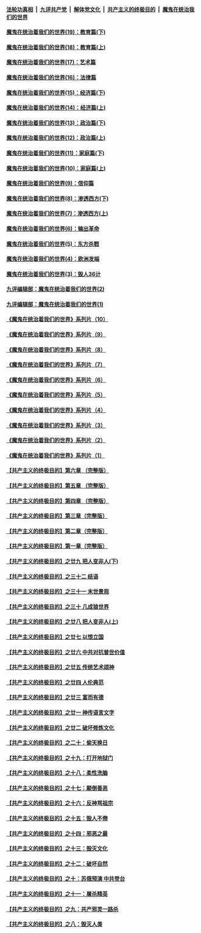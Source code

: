 ####  [法轮功真相](../../../../basic/blob/master/README.md?t=11031602) &nbsp;|&nbsp; [九评共产党](../../../../9ping.md/blob/master/README.md?t=11031602) &nbsp;|&nbsp; [解体党文化](../../../../jtdwh.md/blob/master/README.md?t=11031602)  &nbsp;|&nbsp; [共产主义的终极目的](../../../../gczydzjmd.md/blob/master/README.md?t=11031602) &nbsp;|&nbsp; [魔鬼在统治我们的世界](../../../../mgztzwmdsj.md/blob/master/README.md?t=11031602) 

#### [魔鬼在统治着我们的世界(19)：教育篇(下)](../pages/nsc422/n10564808.md?t=11031602) 

#### [魔鬼在统治着我们的世界(18)：教育篇(上)](../pages/nsc422/n10526970.md?t=11031602) 

#### [魔鬼在统治着我们的世界(17)：艺术篇](../pages/nsc422/n10499093.md?t=11031602) 

#### [魔鬼在统治着我们的世界(16)：法律篇](../pages/nsc422/n10485969.md?t=11031602) 

#### [魔鬼在统治着我们的世界(15)：经济篇(下)](../pages/nsc422/n10469975.md?t=11031602) 

#### [魔鬼在统治着我们的世界(14)：经济篇(上)](../pages/nsc422/n10457370.md?t=11031602) 

#### [魔鬼在统治着我们的世界(13)：政治篇(下)](../pages/nsc422/n10448270.md?t=11031602) 

#### [魔鬼在统治着我们的世界(12)：政治篇(上)](../pages/nsc422/n10444576.md?t=11031602) 

#### [魔鬼在统治着我们的世界(11)：家庭篇(下)](../pages/nsc422/n10440961.md?t=11031602) 

#### [魔鬼在统治着我们的世界(10)：家庭篇(上)](../pages/nsc422/n10435448.md?t=11031602) 

#### [魔鬼在统治着我们的世界(9)：信仰篇](../pages/nsc422/n10432159.md?t=11031602) 

#### [魔鬼在统治着我们的世界(8)：渗透西方(下)](../pages/nsc422/n10429603.md?t=11031602) 

#### [魔鬼在统治着我们的世界(7)：渗透西方(上)](../pages/nsc422/n10426013.md?t=11031602) 

#### [魔鬼在统治着我们的世界(6)：输出革命](../pages/nsc422/n10421536.md?t=11031602) 

#### [魔鬼在统治着我们的世界(5)：东方杀戮](../pages/nsc422/n10417707.md?t=11031602) 

#### [魔鬼在统治着我们的世界(4)：欧洲发端](../pages/nsc422/n10414890.md?t=11031602) 

#### [魔鬼在统治着我们的世界(3)：毁人36计](../pages/nsc422/n10411583.md?t=11031602) 

#### [九评编辑部：魔鬼在统治着我们的世界(2)](../pages/nsc422/n10410036.md?t=11031602) 

#### [九评编辑部：魔鬼在统治着我们的世界(1)](../pages/nsc422/n10406825.md?t=11031602) 

#### [《魔鬼在统治着我们的世界》系列片（10）](../pages/nsc422/n12292670.md?t=11031602) 

#### [《魔鬼在统治着我们的世界》系列片（9）](../pages/nsc422/n12290859.md?t=11031602) 

#### [《魔鬼在统治着我们的世界》系列片（8）](../pages/nsc422/n12287445.md?t=11031602) 

#### [《魔鬼在统治着我们的世界》系列片（7）](../pages/nsc422/n12283425.md?t=11031602) 

#### [《魔鬼在统治着我们的世界》系列片（6）](../pages/nsc422/n12282314.md?t=11031602) 

#### [《魔鬼在统治着我们的世界》系列片（5）](../pages/nsc422/n12281419.md?t=11031602) 

#### [《魔鬼在统治着我们的世界》系列片（4）](../pages/nsc422/n12274024.md?t=11031602) 

#### [《魔鬼在统治着我们的世界》系列片（3）](../pages/nsc422/n12271322.md?t=11031602) 

#### [《魔鬼在统治着我们的世界》系列片（2）](../pages/nsc422/n12269049.md?t=11031602) 

#### [《魔鬼在统治着我们的世界》系列片（1）](../pages/nsc422/n12267575.md?t=11031602) 

#### [【共产主义的终极目的】第六章 （完整版）](../pages/nsc422/n11428913.md?t=11031602) 

#### [【共产主义的终极目的】第五章 （完整版）](../pages/nsc422/n11428912.md?t=11031602) 

#### [【共产主义的终极目的】第四章 （完整版）](../pages/nsc422/n11428907.md?t=11031602) 

#### [【共产主义的终极目的】第三章（完整版）](../pages/nsc422/n11428848.md?t=11031602) 

#### [【共产主义的终极目的】第二章（完整版）](../pages/nsc422/n11428831.md?t=11031602) 

#### [【共产主义的终极目的】第一章（完整版）](../pages/nsc422/n11417651.md?t=11031602) 

#### [【共产主义的终极目的】之廿九 把人变非人(下)](../pages/nsc422/n11344140.md?t=11031602) 

#### [【共产主义的终极目的】之三十二 结语](../pages/nsc422/n11360535.md?t=11031602) 

#### [【共产主义的终极目的】之三十一 末世景观](../pages/nsc422/n11351129.md?t=11031602) 

#### [【共产主义的终极目的】之三十 几成狼世界](../pages/nsc422/n11348280.md?t=11031602) 

#### [【共产主义的终极目的】之廿八 把人变非人(上)](../pages/nsc422/n11340492.md?t=11031602) 

#### [【共产主义的终极目的】之廿七 以恨立国](../pages/nsc422/n11336944.md?t=11031602) 

#### [【共产主义的终极目的】之廿六 中共对抗普世价值](../pages/nsc422/n11324785.md?t=11031602) 

#### [【共产主义的终极目的】之廿五 传统艺术颂神](../pages/nsc422/n11296396.md?t=11031602) 

#### [【共产主义的终极目的】之廿四 人伦典范](../pages/nsc422/n11296397.md?t=11031602) 

#### [【共产主义的终极目的】之廿三 富而有德](../pages/nsc422/n11283598.md?t=11031602) 

#### [【共产主义的终极目的】之廿一 神传语言文字](../pages/nsc422/n11263265.md?t=11031602) 

#### [【共产主义的终极目的】之廿二 破坏修炼文化](../pages/nsc422/n11245728.md?t=11031602) 

#### [【共产主义的终极目的】之二十：偷天换日](../pages/nsc422/n11238846.md?t=11031602) 

#### [【共产主义的终极目的】之十九：打开地狱门](../pages/nsc422/n11206376.md?t=11031602) 

#### [【共产主义的终极目的】之十八：柔性洗脑](../pages/nsc422/n11199994.md?t=11031602) 

#### [【共产主义的终极目的】之十七：颠倒善恶](../pages/nsc422/n11179782.md?t=11031602) 

#### [【共产主义的终极目的】之十六：反神骂祖宗](../pages/nsc422/n11166798.md?t=11031602) 

#### [【共产主义的终极目的】之十五：毁人不倦](../pages/nsc422/n11166792.md?t=11031602) 

#### [【共产主义的终极目的】之十四：邪恶之最](../pages/nsc422/n11150249.md?t=11031602) 

#### [【共产主义的终极目的】之十三：毁灭文化](../pages/nsc422/n11135227.md?t=11031602) 

#### [【共产主义的终极目的】之十二：破坏自然](../pages/nsc422/n11135214.md?t=11031602) 

#### [【共产主义的终极目的】之十：苏俄预演 中共登台](../pages/nsc422/n11118424.md?t=11031602) 

#### [【共产主义的终极目的】之十一：屠杀精英](../pages/nsc422/n11118442.md?t=11031602) 

#### [【共产主义的终极目的】之九：共产邪灵一路杀](../pages/nsc422/n11114139.md?t=11031602) 

#### [【共产主义的终极目的】之八：毁灭人类](../pages/nsc422/n11108503.md?t=11031602) 

